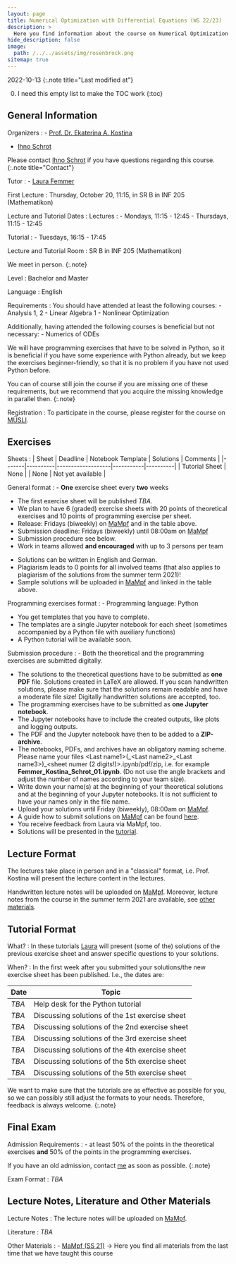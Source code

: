 ```yaml
---
layout: page
title: Numerical Optimization with Differential Equations (WS 22/23)
description: >
  Here you find information about the course on Numerical Optimization with Differential Equations in the winter term 2022/23.
hide_description: false
image: 
  path: /../../assets/img/rosenbrock.png
sitemap: true
---
```


<!-- invert_sidebar: true -->

2022-10-13
{:.note title="Last modified at"}

0. I need this empty list to make the TOC work
{:toc}

## General Information

Organizers
: - [Prof. Dr. Ekaterina A. Kostina][ekaterina]
  - [Ihno Schrot][ihno]
  
  Please contact [Ihno Schrot][ihno] if you have questions regarding this course.
  {:.note title="Contact"}
  
Tutor
: - [Laura Femmer][laura]

First Lecture
: Thursday, October 20, 11:15, in SR B in INF 205 (Mathematikon) 

Lecture and Tutorial Dates
: Lectures
  : - Mondays, 11:15 - 12:45
    - Thursdays, 11:15 - 12:45
  
  Tutorial
  : - Tuesdays, 16:15 - 17:45

Lecture and Tutorial Room
: SR B in INF 205 (Mathematikon)
  
  We meet in person.
  {:.note}

Level 
: Bachelor and Master

Language
: English

Requirements
: You should have attended at least the following courses:
    - Analysis 1, 2
    - Linear Algebra 1
    - Nonlinear Optimization
  
  Additionally, having attended the following courses is beneficial but not necessary:
    - Numerics of ODEs
    
  We will have programming exercises that have to be solved in Python, so it is beneficial if you have some experience with Python already, but we keep the exercises beginner-friendly, so that it is no problem if you have not used Python before.

  You can of course still join the course if you are missing one of these requirements, but we recommend that you acquire the missing knowledge in parallel then.
  {:.note}
  
Registration
: To participate in the course, please register for the course on [MÜSLI][muesli].

## Exercises

Sheets
: | Sheet | Deadline | Notebook Template | Solutions | Comments |
  |-------|----------|-------------------|-----------|----------|
  | Tutorial Sheet | None | | None | Not yet available |
  
<!--   | [Tutorial sheet][sheettut] | None | | None | Tutorial notebooks\: [python\_for\_nlo][nbtut1] [python_tut_cebulla][nbtut2] | -->

General format
: - **One** exercise sheet every **two** weeks
  - The first exercise sheet will be published _TBA_.
  - We plan to have 6 (graded) exercise sheets with 20 points of theoretical exercises and 10 points of programming exercise per sheet.
  - Release: Fridays (biweekly) on [MaMpf][mampf] and in the table above.
  - Submission deadline: Fridays (biweekly) until 08:00am on [MaMpf][mampf]
  - Submission procedure see below.
  - Work in teams allowed **and encouraged** with up to 3 persons per team
<!--   - Information on the correction and the feedback see below. -->
<!--   - The tutor can ask/allow you to revise your programming exercise once per sheet. -->
  - Solutions can be written in English and German.
  - Plagiarism leads to 0 points for all involved teams (that also applies to plagiarism of the solutions from the summer term 2021)!
  - Sample solutions will be uploaded in [MaMpf][mampf] and linked in the table above.
  
Programming exercises format
: - Programming language: Python
  - You get templates that you have to complete.
  - The templates are a single Jupyter notebook for each sheet (sometimes accompanied by a Python file with auxiliary functions)
  - A Python tutorial will be available soon.

Submission procedure
: - Both the theoretical and the programming exercises are submitted digitally.
  - The solutions to the theoretical questions have to be submitted as **one PDF** file. Solutions created in LaTeX are allowed. If you scan handwritten solutions, please make sure that the solutions remain readable and have a moderate file size! Digitally handwritten solutions are accepted, too.
  - The programming exercises have to be submitted as **one Jupyter notebook**.
  - The Jupyter notebooks have to include the created outputs, like plots and logging outputs.
  - The PDF and the Jupyter notebook have then to be added to a **ZIP-archive**.
  - The notebooks, PDFs, and archives have an obligatory naming scheme. Please name your files \<Last name1\>(\_\<Last name2\>\_\<Last name3\>)_\<sheet numer (2 digits!)\>\.ipynb/pdf/zip, i.e. for example **Femmer_Kostina_Schrot_01.ipynb**. (Do not use the angle brackets and adjust the number of names according to your team size).
  - Write down your name(s) at the beginning of your theoretical solutions and at the beginning of your Jupyter notebooks. It is not sufficient to have your names only in the file name.
  - Upload your solutions until Friday (biweekly), 08:00am on [MaMpf][mampf].
  - A guide how to submit solutions on [MaMpf][mampf] can be found [here][subguide].
  - You receive feedback from Laura via MaMpf, too.
  - Solutions will be presented in the [tutorial][tuts].

## Lecture Format

The lectures take place in person and in a "classical" format, i.e. Prof. Kostina will present the lecture content in the lectures.

Handwritten lecture notes will be uploaded on [MaMpf][mampf]. Moreover, lecture notes from the course in the summer term 2021 are available, see [other materials][material].

## Tutorial Format

What?
: In these tutorials [Laura][laura] will present (some of the) solutions of the previous exercise sheet and answer specific questions to your solutions.

When?
: In the first week after you submitted your solutions/the new exercise sheet has been published. I.e., the dates are:
  
  | Date | Topic |
  |------|-------|
  | _TBA_ | Help desk for the Python tutorial |
  | _TBA_ | Discussing solutions of the 1st exercise sheet |
  | _TBA_ | Discussing solutions of the 2nd exercise sheet |
  | _TBA_ | Discussing solutions of the 3rd exercise sheet |
  | _TBA_ | Discussing solutions of the 4th exercise sheet |
  | _TBA_ | Discussing solutions of the 5th exercise sheet |
  | _TBA_ | Discussing solutions of the 5th exercise sheet |

We want to make sure that the tutorials are as effective as possible for you, so we can possibly still adjust the formats to your needs. Therefore, feedback is always welcome.
{:.note}

## Final Exam

Admission Requirements
: - at least 50% of the points in the theoretical exercises **and** 50% of the points in the programming exercises.
  
  If you have an old admission, contact [me][ihno] as soon as possible.
  {:.note}
  
Exam Format
: _TBA_

<!--   - Date and Room: _TBA_
  - Written exam of 120min
  - No programming project
  - Theoretical and programming related questions (no coding on paper however)
  - The exam is not an open book exam. In fact, you are not allowed to bring any materials into the exam, i.e. you are not allowed to use cheat sheets or similar.
  - [Exam Information/Preparation Sheet][exprep] In this document you find general information about the exam and materials for the exam preparation including a list of the most relevant exercises and a list of questions. -->

## Lecture Notes, Literature and Other Materials

Lecture Notes
: The lecture notes will be uploaded on [MaMpf][mampf].

Literature
: _TBA_

<!--   - Nocedal, Wright: Numerical Optimization, Springer, 2006.
  - Fletcher: Practical Methods of Optimization, Wiley, 2nd edition 1987.
  - Ulbrich, Ulbrich: Nichtlineare Optimierung, Birkhäuser Verlag, 2012. (German) -->

Other Materials
: - [MaMpf (SS 21)][mampfold] -> Here you find all materials from the last time that we have taught this course
<!--   - [Skript][skript] -> Lecture Notes from the winter term 2011 (German) -->

[tuts]: #tutorial-format
[ws]: #collaborative-working-session
[sol]: #presentation-of-solutions
[material]: #lecture-notes-literature-and-other-materials

[ekaterina]: mailto:ekaterina(dot)kostina(at)iwr(dot)uni-heidelberg(dot)de
[ihno]: mailto:ihno(dot)schrot(at)uni-heidelberg(dot)de
[laura]: mailto:laura(dot)femmer(at)stud(dot)uni-heidelberg(dot)de
[muesli]: https://muesli.mathi.uni-heidelberg.de/lecture/view/1603
[mampfold]: https://mampf.mathi.uni-heidelberg.de/lectures/90
[mampf]: https://mampf.mathi.uni-heidelberg.de/
[subguide]: https://mampf.blog/handing-in-homework-assignments/

